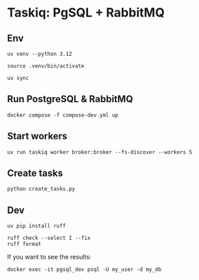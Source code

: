 # Taskiq: PgSQL + RabbitMQ

## Env

```
uv venv --python 3.12

source .venv/bin/activate

uv sync
```

## Run PostgreSQL & RabbitMQ

```
docker compose -f compose-dev.yml up
```

## Start workers

```
uv run taskiq worker broker:broker --fs-discover --workers 5
```

## Create tasks

```
python create_tasks.py
```

## Dev

```
uv pip install ruff

ruff check --select I --fix
ruff format
```

If you want to see the results:

```
docker exec -it pgsql_dev psql -U my_user -d my_db
```
